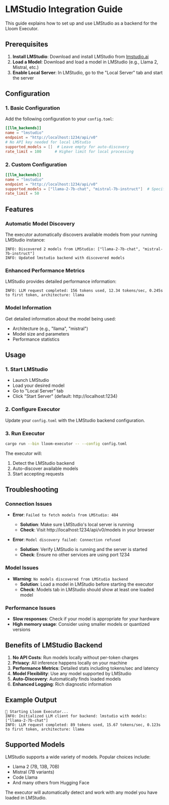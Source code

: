 # LMStudio Integration Guide

This guide explains how to set up and use LMStudio as a backend for the Lloom Executor.

## Prerequisites

1. **Install LMStudio**: Download and install LMStudio from [lmstudio.ai](https://lmstudio.ai)
2. **Load a Model**: Download and load a model in LMStudio (e.g., Llama 2, Mistral, etc.)
3. **Enable Local Server**: In LMStudio, go to the "Local Server" tab and start the server

## Configuration

### 1. Basic Configuration

Add the following configuration to your `config.toml`:

```toml
[[llm_backends]]
name = "lmstudio"
endpoint = "http://localhost:1234/api/v0"
# No API key needed for local LMStudio
supported_models = []  # Leave empty for auto-discovery
rate_limit = 100      # Higher limit for local processing
```

### 2. Custom Configuration

```toml
[[llm_backends]]
name = "lmstudio"
endpoint = "http://localhost:1234/api/v0"
supported_models = ["llama-2-7b-chat", "mistral-7b-instruct"]  # Specify exact models
rate_limit = 50
```

## Features

### Automatic Model Discovery
The executor automatically discovers available models from your running LMStudio instance:

```
INFO: Discovered 2 models from LMStudio: ["llama-2-7b-chat", "mistral-7b-instruct"]
INFO: Updated lmstudio backend with discovered models
```

### Enhanced Performance Metrics
LMStudio provides detailed performance information:

```
INFO: LLM request completed: 156 tokens used, 12.34 tokens/sec, 0.245s to first token, architecture: llama
```

### Model Information
Get detailed information about the model being used:
- Architecture (e.g., "llama", "mistral")
- Model size and parameters
- Performance statistics

## Usage

### 1. Start LMStudio
- Launch LMStudio
- Load your desired model
- Go to "Local Server" tab
- Click "Start Server" (default: http://localhost:1234)

### 2. Configure Executor
Update your `config.toml` with the LMStudio backend configuration.

### 3. Run Executor
```bash
cargo run --bin lloom-executor -- --config config.toml
```

The executor will:
1. Detect the LMStudio backend
2. Auto-discover available models
3. Start accepting requests

## Troubleshooting

### Connection Issues
- **Error**: `Failed to fetch models from LMStudio: 404`
  - **Solution**: Make sure LMStudio's local server is running
  - **Check**: Visit http://localhost:1234/api/v0/models in your browser

- **Error**: `Model discovery failed: Connection refused`
  - **Solution**: Verify LMStudio is running and the server is started
  - **Check**: Ensure no other services are using port 1234

### Model Issues
- **Warning**: `No models discovered from LMStudio backend`
  - **Solution**: Load a model in LMStudio before starting the executor
  - **Check**: Models tab in LMStudio should show at least one loaded model

### Performance Issues
- **Slow responses**: Check if your model is appropriate for your hardware
- **High memory usage**: Consider using smaller models or quantized versions

## Benefits of LMStudio Backend

1. **No API Costs**: Run models locally without per-token charges
2. **Privacy**: All inference happens locally on your machine
3. **Performance Metrics**: Detailed stats including tokens/sec and latency
4. **Model Flexibility**: Use any model supported by LMStudio
5. **Auto-Discovery**: Automatically finds loaded models
6. **Enhanced Logging**: Rich diagnostic information

## Example Output

```
🚀 Starting Lloom Executor...
INFO: Initialized LLM client for backend: lmstudio with models: ["llama-2-7b-chat"]
INFO: LLM request completed: 89 tokens used, 15.67 tokens/sec, 0.123s to first token, architecture: llama
```

## Supported Models

LMStudio supports a wide variety of models. Popular choices include:
- Llama 2 (7B, 13B, 70B)
- Mistral (7B variants)
- Code Llama
- And many others from Hugging Face

The executor will automatically detect and work with any model you have loaded in LMStudio.